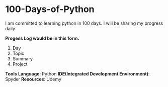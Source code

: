 # 100-Days-of-Python

I am committed to learning python in 100 days. I will be sharing my progress daily.

**Progess Log would be in this form.**

1. Day
2. Topic
3. Summary
4. Project

**Tools**
**Language**: Python
**IDE(Integrated Development Environment)**: Spyder
**Resources**: Udemy
